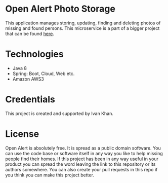 # Open Alert Photo Storage

This application manages storing, updating, finding and deleting photos of missing and found persons.
This microservice is a part of a bigger project that can be found [here](https://github.com/users/KhanIvan/projects/1).

# Technologies
* Java 8
* Spring: Boot, Cloud, Web etc.
* Amazon AWS3

# Credentials
This project is created and supported by Ivan Khan.


# License
Open Alert is absolutely free. It is spread as a public domain software. You can use the code base or software itself 
in any way you like to help missing people find their homes. If this project has been in any way useful in your product 
you can spread the word leaving the link to this repository or its authors somewhere. You can also create your pull 
requests in this repo if you think you can make this project better.